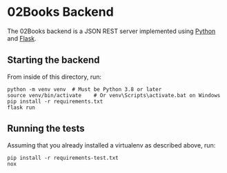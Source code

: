 # 02Books Backend

The 02Books backend is a JSON REST server implemented using
[Python](https://python.org/) and [Flask](https://flask.palletsprojects.com/).

## Starting the backend

From inside of this directory, run:

```shell
python -m venv venv  # Must be Python 3.8 or later
source venv/bin/activate    # Or venv\Scripts\activate.bat on Windows
pip install -r requirements.txt
flask run
```

## Running the tests

Assuming that you already installed a virtualenv as described above,
run:

```shell
pip install -r requirements-test.txt
nox
```
